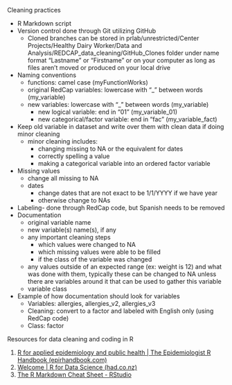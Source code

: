 Cleaning practices

- R Markdown script
- Version control done through Git utilizing GitHub
    - Cloned branches can be stored in prlab/unrestricted/Center Projects/Healthy Dairy Worker/Data and Analysis/REDCAP_data_cleaning/GitHub_Clones folder under name format “Lastname” or “Firstname” or on your computer as long as files aren’t moved or produced on your local drive
- Naming conventions
    - functions: camel case (myFunctionWorks)
    - original RedCap variables: lowercase with “_” between words (my_variable)
    - new variables: lowercase with “_” between words (my_variable)
        - new logical variable: end in “01” (my_variable_01)
        - new categorical/factor variable: end in “fac” (my_variable_fact)
- Keep old variable in dataset and write over them with clean data if doing minor cleaning
    - minor cleaning includes:
        - changing missing to NA or the equivalent for dates
        - correctly spelling a value
        - making a categorical variable into an ordered factor variable
- Missing values
    - change all missing to NA
    - dates
        - change dates that are not exact to be 1/1/YYYY if we have year
        - otherwise change to NAs
- Labeling- done through RedCap code, but Spanish needs to be removed
- Documentation
    - original variable name
    - new variable(s) name(s), if any
    - any important cleaning steps
        - which values were changed to NA
        - which missing values were able to be filled
        - if the class of the variable was changed
    - any values outside of an expected range (ex: weight is 12) and what was done with them, typically these can be changed to NA unless there are variables around it that can be used to gather this variable
    - variable class
- Example of how documentation should look for variables
    - Variables: allergies, allergies_v2, allergies_v3
    - Cleaning: convert to a factor and labeled with English only (using RedCap code)
    - Class: factor

Resources for data cleaning and coding in R

1. [R for applied epidemiology and public health | The Epidemiologist R Handbook (epirhandbook.com)](https://epirhandbook.com/en/)
2. [Welcome | R for Data Science (had.co.nz)](https://r4ds.had.co.nz/index.html)
3. [The R Markdown Cheat Sheet - RStudio](https://www.rstudio.com/blog/the-r-markdown-cheat-sheet/)
